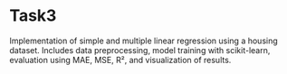 # Task3
Implementation of simple and multiple linear regression using a housing dataset. Includes data preprocessing, model training with scikit-learn, evaluation using MAE, MSE, R², and visualization of results.
